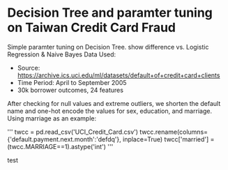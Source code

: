 # Decision Tree and paramter tuning on Taiwan Credit Card Fraud 
Simple paramter tuning on Decision Tree. show difference vs. Logistic Regression & Naive Bayes 
Data Used: 
- Source: https://archive.ics.uci.edu/ml/datasets/default+of+credit+card+clients
- Time Period: April to September 2005
- 30k borrower outcomes, 24 features

After checking for null values and extreme outliers, we shorten the default name and one-hot encode the values for sex, education, and marriage. Using marriage as an example: 

'''
twcc = pd.read_csv('UCI_Credit_Card.csv')
twcc.rename(columns={'default.payment.next.month':'defdq'}, inplace=True)
twcc['married'] = (twcc.MARRIAGE==1).astype('int')
'''

test
